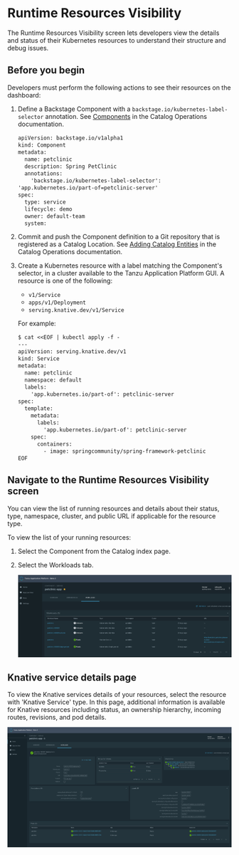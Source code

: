 # Runtime Resources Visibility

The Runtime Resources Visibility screen lets developers view the details and status of their Kubernetes
resources to understand their structure and debug issues.


## Before you begin

Developers must perform the following actions to see their resources on the dashboard:

1. Define a Backstage Component with a `backstage.io/kubernetes-label-selector` annotation. See
  [Components](../catalog/catalog-operations.md#components) in the Catalog Operations documentation.

    ```
    apiVersion: backstage.io/v1alpha1
    kind: Component
    metadata:
      name: petclinic
      description: Spring PetClinic
      annotations:
        'backstage.io/kubernetes-label-selector': 'app.kubernetes.io/part-of=petclinic-server'
    spec:
      type: service
      lifecycle: demo
      owner: default-team
      system:
    ```

1. Commit and push the Component definition to a Git repository that is registered as a Catalog Location. See [Adding
  Catalog Entities](../catalog/catalog-operations.md#adding-catalog-entities) in the Catalog Operations documentation.
2. Create a Kubernetes resource with a label matching the Component's selector, in a cluster
available to the Tanzu Application Platform GUI. A resource is one of the following:

    - `v1/Service`
    - `apps/v1/Deployment`
    - `serving.knative.dev/v1/Service`

    For example:

      ```
      $ cat <<EOF | kubectl apply -f -
      ---
      apiVersion: serving.knative.dev/v1
      kind: Service
      metadata:
        name: petclinic
        namespace: default
        labels:
          'app.kubernetes.io/part-of': petclinic-server
      spec:
        template:
          metadata:
            labels:
              'app.kubernetes.io/part-of': petclinic-server
          spec:
            containers:
              - image: springcommunity/spring-framework-petclinic
      EOF
      ```

## Navigate to the Runtime Resources Visibility screen

You can view the list of running resources and details about their status, type, namespace, cluster, and public URL if
applicable for the resource type.

To view the list of your running resources:

1. Select the Component from the Catalog index page.
1. Select the Workloads tab.

    ![Workload index table](./images/workload-visibility-workloads.png)

## Knative service details page

To view the Knative services details of your resources, select the resource with 'Knative Service' type.
In this page, additional information is available for Knative resources including status, an ownership hierarchy,
incoming routes, revisions, and pod details.


![Resource detail page](./images/workload-visibility-resource-detail.png)
